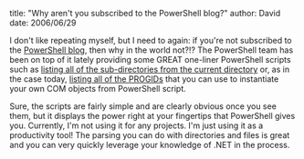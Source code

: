 
title: "Why aren't you subscribed to the PowerShell blog?"
author: David
date: 2006/06/29

I don't like repeating myself, but I need to again: if you're not subscribed to the [PowerShell blog](http://blogs.msdn.com/powershell/), then why in the world not?!? The PowerShell team has been on top of it lately providing some GREAT one-liner PowerShell scripts such as [listing all of the sub-directories from the current directory](http://blogs.msdn.com/powershell/archive/2006/06/24/645000.aspx) or, as in the case today, [listing all of the PROGIDs](http://blogs.msdn.com/powershell/archive/2006/06/29/650913.aspx) that you can use to instantiate your own COM objects from PowerShell script.

Sure, the scripts are fairly simple and are clearly obvious once you see them, but it displays the power right at your fingertips that PowerShell gives you. Currently, I'm not using it for any projects. I'm just using it as a productivity tool! The parsing you can do with directories and files is great and you can very quickly leverage your knowledge of .NET in the process.

